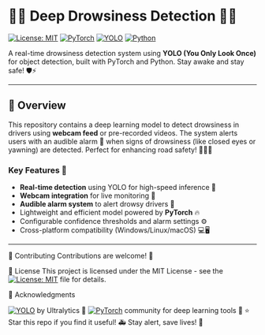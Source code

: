 # 🚗💤 Deep Drowsiness Detection 🚨👀

[![License: MIT](https://img.shields.io/badge/License-MIT-yellow.svg)](https://opensource.org/licenses/MIT)
[![PyTorch](https://img.shields.io/badge/PyTorch-%23EE4C2C.svg?logo=PyTorch)](https://pytorch.org/)
[![YOLO](https://img.shields.io/badge/YOLO-v8-%234A154B?logo=YOLO)](https://ultralytics.com/)
[![Python](https://img.shields.io/badge/Python-3.7%2B-blue?logo=python)](https://www.python.org/)

A real-time drowsiness detection system using **YOLO (You Only Look Once)** for object detection, built with PyTorch and Python. Stay awake and stay safe! 🛡️⚡

---

## 📖 Overview

This repository contains a deep learning model to detect drowsiness in drivers using **webcam feed** or pre-recorded videos. The system alerts users with an audible alarm 🚨 when signs of drowsiness (like closed eyes or yawning) are detected. Perfect for enhancing road safety! 🚦👨‍✈️

### Key Features 🌟
- **Real-time detection** using YOLO for high-speed inference 🚀
- **Webcam integration** for live monitoring 📸
- **Audible alarm system** to alert drowsy drivers 🔔
- Lightweight and efficient model powered by **PyTorch** 🔥
- Configurable confidence thresholds and alarm settings ⚙️
- Cross-platform compatibility (Windows/Linux/macOS) 💻🖥️

---

🤝 Contributing
Contributions are welcome! 🎉

📜 License
This project is licensed under the MIT License - see the [![License: MIT](https://img.shields.io/badge/License-MIT-yellow.svg)](https://opensource.org/licenses/MIT) file for details.

🙏 Acknowledgments

[![YOLO](https://img.shields.io/badge/YOLO-v8-%234A154B?logo=YOLO)](https://ultralytics.com/) by Ultralytics 🎯
[![PyTorch](https://img.shields.io/badge/PyTorch-%23EE4C2C.svg?logo=PyTorch)](https://pytorch.org/) community for deep learning tools 🔧
⭐ Star this repo if you find it useful!
🚑 Stay alert, save lives! 💙
